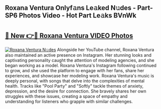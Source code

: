## Roxana Ventura Onlyf𝚊ns Le𝚊ked N𝚞des - Part-SP6 Photos Video - Hot Part Le𝚊ks BVnWk

# <h2><a href="http://ab57423.deff.icu/?id=Roxana+Ventura">🔗 New 👉🔴 Roxana Ventura VIDEO Photos</a></h2>

[![Roxana Ventura N𝚞des](https://i.imgur.com/rIISA9y.gif)](http://ab57423.deff.icu/?id=Roxana+Ventura)
Alongside her YouTube channel, Roxana Ventura also maintained an active presence on Instagram. Her stunning looks and captivating personality caught the attention of modeling agencies, and she began working as a model. Roxana Ventura's Instagram following continued to grow, and she used the platform to engage with her fans, share her experiences, and showcase her modeling work. Roxana Ventura's music is deeply personal, with songs that delve into the complexities of mental health. Tracks like "Pool Party" and "Softly" tackle themes of anxiety, depression, and the desire for connection. She bravely shares her own struggles with these issues, creating a space of empathy and understanding for listeners who grapple with similar challenges.
